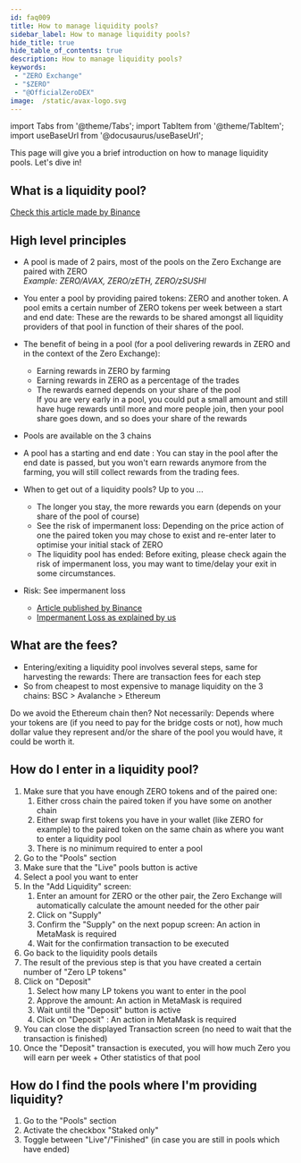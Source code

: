 ```yaml
---
id: faq009
title: How to manage liquidity pools?
sidebar_label: How to manage liquidity pools?
hide_title: true
hide_table_of_contents: true
description: How to manage liquidity pools?
keywords:
 - "ZERO Exchange"
 - "$ZERO"
 - "@OfficialZeroDEX"
image:  /static/avax-logo.svg
---
```


import Tabs from '@theme/Tabs';
import TabItem from '@theme/TabItem';
import useBaseUrl from '@docusaurus/useBaseUrl';

This page will give you a brief introduction on how to manage liquidity pools. Let's dive in!

## What is a liquidity pool?

[Check this article made by Binance](https://academy.binance.com/en/articles/what-are-liquidity-pools-in-defi)

## High level principles

* A pool is made of 2 pairs, most of the pools on the Zero Exchange are paired with ZERO  
_Example: ZERO/AVAX, ZERO/zETH, ZERO/zSUSHI_

* You enter a pool by providing paired tokens: ZERO and another token. A pool emits a certain number of ZERO tokens per week between a start and end date: These are the rewards to be shared amongst all liquidity providers of that pool in function of their shares of the pool.

* The benefit of being in a pool (for a pool delivering rewards in ZERO and in the context of the Zero Exchange):
  * Earning rewards in ZERO by farming
  * Earning rewards in ZERO as a percentage of the trades
  * The rewards earned depends on your share of the pool  
   If you are very early in a pool, you could put a small amount and still have huge rewards until more and more people join, then your pool share goes down, and so does your share of the rewards

* Pools are available on the 3 chains

* A pool has a starting and end date : You can stay in the pool after the end date is passed, but you won't earn rewards anymore from the farming, you will still collect rewards from the trading fees.

* When to get out of a liquidity pools?  Up to you ...
  * The longer you stay, the more rewards you earn (depends on your share of the pool of course)
  * See the risk of impermanent loss: Depending on the price action of one the paired token you may chose to exist and re-enter later to optimise your initial stack of ZERO
  * The liquidity pool has ended: Before exiting, please check again the risk of impermanent loss, you may want to time/delay your exit in some circumstances.

* Risk: See impermanent loss
  * [Article published by Binance](https://academy.binance.com/en/articles/impermanent-loss-explained)
  * [Impermanent Loss as explained by us](https://0.masternode.io/docs/il)


## What are the fees?

* Entering/exiting a liquidity pool involves several steps, same for harvesting the rewards: There are transaction fees for each step
* So from cheapest to most expensive to manage liquidity on the 3 chains: BSC > Avalanche > Ethereum

Do we avoid the Ethereum chain then?  Not necessarily: Depends where your tokens are (if you need to pay for the bridge costs or not), how much dollar value they represent and/or the share of the pool you would have, it could be worth it.

## How do I enter in a liquidity pool?

1. Make sure that you have enough ZERO tokens and of the paired one:
    1. Either cross chain the paired token if you have some on another chain
    2. Either swap first tokens you have in your wallet (like ZERO for example) to the paired token on the same chain as where you want to enter a liquidity pool
    3. There is no minimum required to enter a pool 
2. Go to the "Pools" section
3. Make sure that the "Live" pools button is active
4. Select a pool you want to enter
5. In the "Add Liquidity" screen:
    1. Enter an amount for ZERO or the other pair, the Zero Exchange will automatically calculate the amount needed for the other pair
    2. Click on "Supply"
    3. Confirm the "Supply" on the next popup screen: An action in MetaMask is required
    4. Wait for the confirmation transaction to be executed
6. Go back to the liquidity pools details
7. The result of the previous step is that you have created a certain number of "Zero LP tokens"
8. Click on "Deposit"
    1. Select how many LP tokens you want to enter in the pool
    2. Approve the amount: An action in MetaMask is required
    3. Wait until the "Deposit" button is active
    4. Click on "Deposit" : An action in MetaMask is required
9. You can close the displayed Transaction screen (no need to wait that the transaction is finished)
10. Once the "Deposit" transaction is executed, you will how much Zero you will earn per week + Other statistics of that pool

## How do I find the pools where I'm providing liquidity?

1. Go to the "Pools" section
2. Activate the checkbox "Staked only"
3. Toggle between "Live"/"Finished" (in case you are still in pools which have ended)
